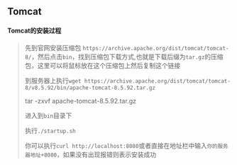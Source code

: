 ## Tomcat

#### Tomcat的安装过程

> 先到官网安装压缩包 `https://archive.apache.org/dist/tomcat/tomcat-8/`，然后点击`bin`，找到压缩包下载方式,也就是下载后缀为`tar.gz`的压缩包，这里可以将鼠标放在这个压缩包上然后复制这个链接
> 
> 到服务器上执行`wget https://archive.apache.org/dist/tomcat/tomcat-8/v8.5.92/bin/apache-tomcat-8.5.92.tar.gz`
>
> tar -zxvf apache-tomcat-8.5.92.tar.gz
>
> 进入到`bin`目录下
> 
> 执行`./startup.sh`
>
> 你可以执行`curl http://localhost:8080`或者直接在地址栏中输入`你的服务器地址+8080`，如果没有出现报错则表示安装成功